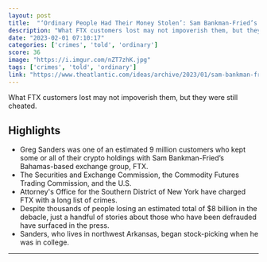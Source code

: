```yaml
---
layout: post
title:  "‘Ordinary People Had Their Money Stolen’: Sam Bankman-Fried’s Alleged Crimes Have Real Victims"
description: "What FTX customers lost may not impoverish them, but they were still cheated."
date: "2023-02-01 07:10:17"
categories: ['crimes', 'told', 'ordinary']
score: 36
image: "https://i.imgur.com/nZT7zhK.jpg"
tags: ['crimes', 'told', 'ordinary']
link: "https://www.theatlantic.com/ideas/archive/2023/01/sam-bankman-fried-ftx-collapse-crypto-victims/672868/"
---
```


What FTX customers lost may not impoverish them, but they were still cheated.

## Highlights

- Greg Sanders was one of an estimated 9 million customers who kept some or all of their crypto holdings with Sam Bankman-Fried’s Bahamas-based exchange group, FTX.
- The Securities and Exchange Commission, the Commodity Futures Trading Commission, and the U.S.
- Attorney's Office for the Southern District of New York have charged FTX with a long list of crimes.
- Despite thousands of people losing an estimated total of $8 billion in the debacle, just a handful of stories about those who have been defrauded have surfaced in the press.
- Sanders, who lives in northwest Arkansas, began stock-picking when he was in college.

---
